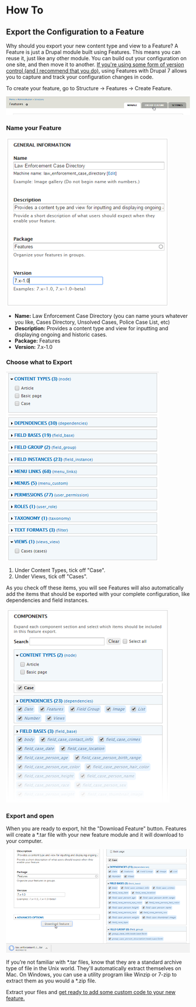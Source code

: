 # How To

## Export the Configuration to a Feature

Why should you export your new content type and view to a Feature? A Feature is just a Drupal module built using Features. This means you can reuse it, just like any other module. You can build out your configuration on one site, and then move it to another. [If you're using some form of version control (and I recommend that you do)](https://www.drupal.org/node/803746), using Features with Drupal 7 allows you to capture and track your configuration changes in code.

To create your feature, go to Structure -> Features -> Create Feature.

![Screenshot of Create Feature link](images/03/fig1.png)

### Name your Feature

![Screenshot of the left part of create feature screen](images/03/fig2.png)

- **Name:** Law Enforcement Case Directory (you can name yours whatever you like, Cases Directory, Unsolved Cases, Police Case List, etc)
- **Description:** Provides a content type and view for inputting and displaying ongoing and historic cases.
- **Package:** Features
- **Version:** 7.x-1.0

### Choose what to Export

![Screenshot of the right side of the features create screen](images/03/fig3.png)

1. Under Content Types, tick off "Case".
2. Under Views, tick off "Cases".

As you check off these items, you will see Features will also automatically add the items that should be exported with your complete configuration, like dependencies and field instances.

![Screenshot of the right side of the features create screen with items selected](images/03/fig4.png)

### Export and open

When you are ready to export, hit the "Download Feature" button. Features will create a \*.tar file with your new feature module and it will download to your computer.

![Screenshot of download button](images/03/fig5.png)

If you’re not familiar with \*.tar files, know that they are a standard archive type of file in the Unix world. They'll automatically extract themselves on Mac. On Windows, you can use a utility program like Winzip or 7-zip to extract them as you would a \*.zip file.

Extract your files and [get ready to add some custom code to your new feature.](03_create_feature.md)
